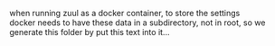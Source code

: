 when running zuul as a docker container, to store the settings  
docker needs to have these data in a subdirectory, not in root, so we generate
this folder by put this text into it...
